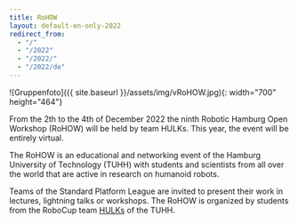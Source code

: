 ```yaml
---
title: RoHOW
layout: default-en-only-2022
redirect_from:
  - "/"
  - "/2022"
  - "/2022/"
  - "/2022/de"
---
```


![Gruppenfoto]({{ site.baseurl }}/assets/img/vRoHOW.jpg){: width="700" height="464"}

From the 2th to the 4th of December 2022 the ninth Robotic Hamburg Open Workshop (RoHOW)
will be held by team HULKs. This year, the event will be entirely virtual.

The RoHOW is an educational and networking event of the Hamburg University of
Technology (TUHH) with students and scientists from all over the world that are
active in research on humanoid robots.

Teams of the Standard Platform League are invited to present their work in
lectures, lightning talks or workshops. The RoHOW is organized by students from
the RoboCup team <a href="https://www.hulks.de/">HULKs</a> of the TUHH.

